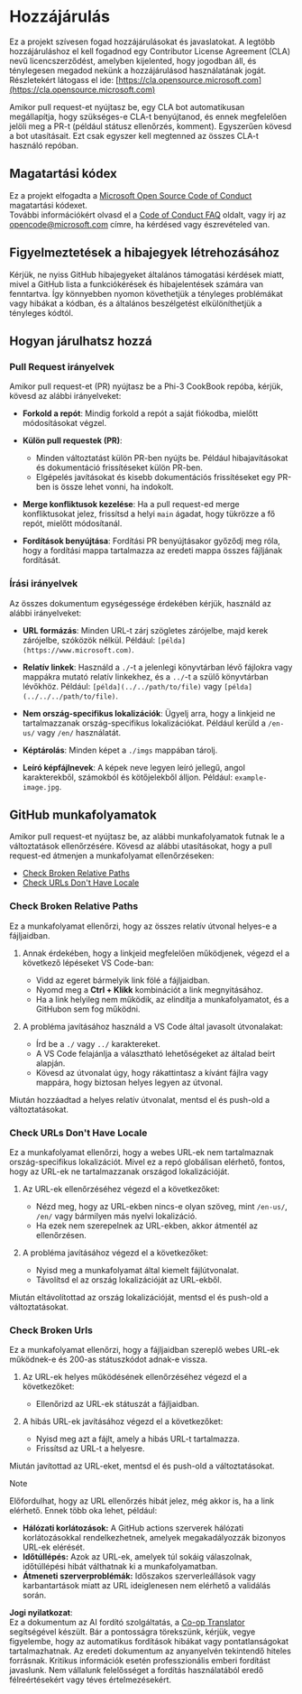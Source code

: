 <!--
CO_OP_TRANSLATOR_METADATA:
{
  "original_hash": "90d0d072cf26ccc1f271a580d3e45d70",
  "translation_date": "2025-07-16T14:44:57+00:00",
  "source_file": "CONTRIBUTING.md",
  "language_code": "hu"
}
-->
# Hozzájárulás

Ez a projekt szívesen fogad hozzájárulásokat és javaslatokat. A legtöbb hozzájáruláshoz el kell fogadnod egy Contributor License Agreement (CLA) nevű licencszerződést, amelyben kijelented, hogy jogodban áll, és ténylegesen megadod nekünk a hozzájárulásod használatának jogát. Részletekért látogass el ide: [https://cla.opensource.microsoft.com](https://cla.opensource.microsoft.com)

Amikor pull request-et nyújtasz be, egy CLA bot automatikusan megállapítja, hogy szükséges-e CLA-t benyújtanod, és ennek megfelelően jelöli meg a PR-t (például státusz ellenőrzés, komment). Egyszerűen kövesd a bot utasításait. Ezt csak egyszer kell megtenned az összes CLA-t használó repóban.

## Magatartási kódex

Ez a projekt elfogadta a [Microsoft Open Source Code of Conduct](https://opensource.microsoft.com/codeofconduct/) magatartási kódexet.  
További információkért olvasd el a [Code of Conduct FAQ](https://opensource.microsoft.com/codeofconduct/faq/) oldalt, vagy írj az [opencode@microsoft.com](mailto:opencode@microsoft.com) címre, ha kérdésed vagy észrevételed van.

## Figyelmeztetések a hibajegyek létrehozásához

Kérjük, ne nyiss GitHub hibajegyeket általános támogatási kérdések miatt, mivel a GitHub lista a funkciókérések és hibajelentések számára van fenntartva. Így könnyebben nyomon követhetjük a tényleges problémákat vagy hibákat a kódban, és a általános beszélgetést elkülöníthetjük a tényleges kódtól.

## Hogyan járulhatsz hozzá

### Pull Request irányelvek

Amikor pull request-et (PR) nyújtasz be a Phi-3 CookBook repóba, kérjük, kövesd az alábbi irányelveket:

- **Forkold a repót**: Mindig forkold a repót a saját fiókodba, mielőtt módosításokat végzel.

- **Külön pull requestek (PR)**:
  - Minden változtatást külön PR-ben nyújts be. Például hibajavításokat és dokumentáció frissítéseket külön PR-ben.
  - Elgépelés javításokat és kisebb dokumentációs frissítéseket egy PR-ben is össze lehet vonni, ha indokolt.

- **Merge konfliktusok kezelése**: Ha a pull request-ed merge konfliktusokat jelez, frissítsd a helyi `main` ágadat, hogy tükrözze a fő repót, mielőtt módosítanál.

- **Fordítások benyújtása**: Fordítási PR benyújtásakor győződj meg róla, hogy a fordítási mappa tartalmazza az eredeti mappa összes fájljának fordítását.

### Írási irányelvek

Az összes dokumentum egységessége érdekében kérjük, használd az alábbi irányelveket:

- **URL formázás**: Minden URL-t zárj szögletes zárójelbe, majd kerek zárójelbe, szóközök nélkül. Például: `[példa](https://www.microsoft.com)`.

- **Relatív linkek**: Használd a `./`-t a jelenlegi könyvtárban lévő fájlokra vagy mappákra mutató relatív linkekhez, és a `../`-t a szülő könyvtárban lévőkhöz. Például: `[példa](../../path/to/file)` vagy `[példa](../../../path/to/file)`.

- **Nem ország-specifikus lokalizációk**: Ügyelj arra, hogy a linkjeid ne tartalmazzanak ország-specifikus lokalizációkat. Például kerüld a `/en-us/` vagy `/en/` használatát.

- **Képtárolás**: Minden képet a `./imgs` mappában tárolj.

- **Leíró képfájlnevek**: A képek neve legyen leíró jellegű, angol karakterekből, számokból és kötőjelekből álljon. Például: `example-image.jpg`.

## GitHub munkafolyamatok

Amikor pull request-et nyújtasz be, az alábbi munkafolyamatok futnak le a változtatások ellenőrzésére. Kövesd az alábbi utasításokat, hogy a pull request-ed átmenjen a munkafolyamat ellenőrzéseken:

- [Check Broken Relative Paths](../..)
- [Check URLs Don't Have Locale](../..)

### Check Broken Relative Paths

Ez a munkafolyamat ellenőrzi, hogy az összes relatív útvonal helyes-e a fájljaidban.

1. Annak érdekében, hogy a linkjeid megfelelően működjenek, végezd el a következő lépéseket VS Code-ban:
    - Vidd az egeret bármelyik link fölé a fájljaidban.
    - Nyomd meg a **Ctrl + Klikk** kombinációt a link megnyitásához.
    - Ha a link helyileg nem működik, az elindítja a munkafolyamatot, és a GitHubon sem fog működni.

1. A probléma javításához használd a VS Code által javasolt útvonalakat:
    - Írd be a `./` vagy `../` karaktereket.
    - A VS Code felajánlja a választható lehetőségeket az általad beírt alapján.
    - Kövesd az útvonalat úgy, hogy rákattintasz a kívánt fájlra vagy mappára, hogy biztosan helyes legyen az útvonal.

Miután hozzáadtad a helyes relatív útvonalat, mentsd el és push-old a változtatásokat.

### Check URLs Don't Have Locale

Ez a munkafolyamat ellenőrzi, hogy a webes URL-ek nem tartalmaznak ország-specifikus lokalizációt. Mivel ez a repó globálisan elérhető, fontos, hogy az URL-ek ne tartalmazzanak országod lokalizációját.

1. Az URL-ek ellenőrzéséhez végezd el a következőket:

    - Nézd meg, hogy az URL-ekben nincs-e olyan szöveg, mint `/en-us/`, `/en/` vagy bármilyen más nyelvi lokalizáció.
    - Ha ezek nem szerepelnek az URL-ekben, akkor átmentél az ellenőrzésen.

1. A probléma javításához végezd el a következőket:
    - Nyisd meg a munkafolyamat által kiemelt fájlútvonalat.
    - Távolítsd el az ország lokalizációját az URL-ekből.

Miután eltávolítottad az ország lokalizációját, mentsd el és push-old a változtatásokat.

### Check Broken Urls

Ez a munkafolyamat ellenőrzi, hogy a fájljaidban szereplő webes URL-ek működnek-e és 200-as státuszkódot adnak-e vissza.

1. Az URL-ek helyes működésének ellenőrzéséhez végezd el a következőket:
    - Ellenőrizd az URL-ek státuszát a fájljaidban.

2. A hibás URL-ek javításához végezd el a következőket:
    - Nyisd meg azt a fájlt, amely a hibás URL-t tartalmazza.
    - Frissítsd az URL-t a helyesre.

Miután javítottad az URL-eket, mentsd el és push-old a változtatásokat.

> [!NOTE]
>
> Előfordulhat, hogy az URL ellenőrzés hibát jelez, még akkor is, ha a link elérhető. Ennek több oka lehet, például:
>
> - **Hálózati korlátozások:** A GitHub actions szerverek hálózati korlátozásokkal rendelkezhetnek, amelyek megakadályozzák bizonyos URL-ek elérését.
> - **Időtúllépés:** Azok az URL-ek, amelyek túl sokáig válaszolnak, időtúllépési hibát válthatnak ki a munkafolyamatban.
> - **Átmeneti szerverproblémák:** Időszakos szerverleállások vagy karbantartások miatt az URL ideiglenesen nem elérhető a validálás során.

**Jogi nyilatkozat**:  
Ez a dokumentum az AI fordító szolgáltatás, a [Co-op Translator](https://github.com/Azure/co-op-translator) segítségével készült. Bár a pontosságra törekszünk, kérjük, vegye figyelembe, hogy az automatikus fordítások hibákat vagy pontatlanságokat tartalmazhatnak. Az eredeti dokumentum az anyanyelvén tekintendő hiteles forrásnak. Kritikus információk esetén professzionális emberi fordítást javaslunk. Nem vállalunk felelősséget a fordítás használatából eredő félreértésekért vagy téves értelmezésekért.